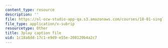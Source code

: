 ```yaml
---
content_type: resource
description: ''
file: https://ol-ocw-studio-app-qa.s3.amazonaws.com/courses/18-01-single-variable-calculus-fall-2006/1c18a8dd17c1e9d9e55e208120b4a2c7_aeXp1zC6Hls.srt
file_type: application/x-subrip
resourcetype: Other
title: 3play caption file
uid: 1c18a8dd-17c1-e9d9-e55e-208120b4a2c7
---
```

